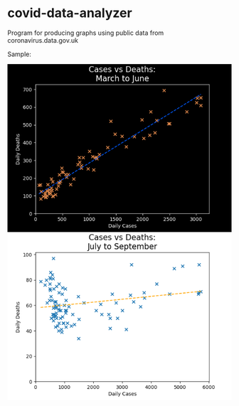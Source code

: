 # covid-data-analyzer
Program for producing graphs using public data from coronavirus.data.gov.uk


Sample:

![Sample](https://github.com/NascentSolutions/covid-data-analyzer/blob/master/Sample.png)
